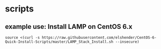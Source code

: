 # scripts

example use:
Install LAMP on CentOS 6.x
-----

    source <(curl -s https://raw.githubusercontent.com/elshender/CentOS-6-Quick-Install-Scripts/master/LAMP_Stack_Install.sh --insecure)
